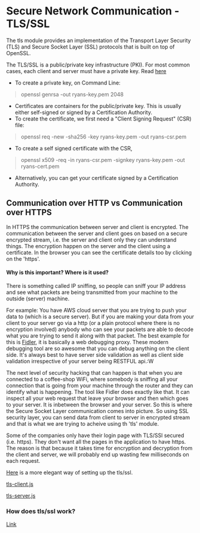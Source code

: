 # Secure Network Communication - TLS/SSL

The tls module provides an implementation of the Transport Layer Security (TLS) and Secure Socket Layer (SSL) protocols that is built on top of OpenSSL. 

The TLS/SSL is a public/private key infrastructure (PKI). For most common cases, each client and server must have a private key. Read [here](https://nodejs.org/api/tls.html#tls_tls_ssl_concepts)

- To create a private key, on Command Line:
> openssl genrsa -out ryans-key.pem 2048
- Certificates are containers for the public/private key. This is usually either self-signed or signed by a Certification Authority.
- To create the certificate, we first need a "Client Signing  Request" (CSR) file:
>openssl req -new -sha256 -key ryans-key.pem -out ryans-csr.pem
- To create a self signed certificate with the CSR,
> openssl x509 -req -in ryans-csr.pem -signkey ryans-key.pem -out ryans-cert.pem
- Alternatively, you can get your certificate signed by a Certification Authority.

## Communication over HTTP vs Communication over HTTPS
In HTTPS the communication between server and client is encrypted. The communication between the server and client goes on based on a secure encrypted stream, i.e. the server and client only they can understand things. The encryption happen on the server and the client using a certificate. In the browser you can see the certificate details too by clicking on the 'https'.

#### Why is this important? Where is it used?

There is something called IP sniffing, so people can sniff your IP address and see what packets are being transmitted from your machine to the outside (server) machine.

For example: You have AWS cloud server that you are trying to push your data to (which is a secure server). But if you are making your data from your client to your server go via a http (or a plain protocol where there is no encryption involved) anybody who can see your packets are able to decode what you are trying to send it along with that packet.
The best example for this is [Fidler](), it is basically a web debugging proxy. These modern debugging tool are so awesome that you can debug anything on the client side. It's always best to have server side validation as well as client side validation irrespective of your server being RESTFUL api.:W

The next level of security hacking that can happen is that when you are connected to a coffee-shop WiFi, where somebody is sniffing all your connection that is going from your machine through the router and they can identify what is happening. The tool like Fidler does exactly like that. It can inspect all your web request that leave your browser and then which goes to your server. It is inbetween the browser and your server. So this is where the Secure Socket Layer communication comes into picture. So using SSL security layer, you can send data from client to server in encrypted stream and that is what we are trying to acheive using th 'tls' module.

Some of the companies only have their login page with TLS/SSl secured (i.e. https). They don't want all the pages in the application to have https. The reason is that because it takes time for encryption and decryption from the client and server, we will probably end up wasting few milliseconds on each request.

[Here](https://github.com/ZiCog/node-tls-example) is a more elegant way of setting up the tls/ssl.

[tls-client.js](https://github.com/ZiCog/node-tls-example/blob/master/tls-client.js)

[tls-server.js](https://github.com/ZiCog/node-tls-example/blob/master/tls-server.js)

### How does tls/ssl work?

[Link](https://security.stackexchange.com/questions/20803/how-does-ssl-tls-work)
